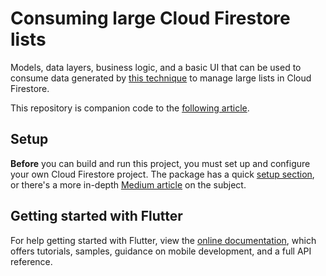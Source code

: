 # Consuming large Cloud Firestore lists
Models, data layers, business logic, and a basic UI that can be used to consume data generated by [this technique](https://medium.com/danahartweg/efficiently-manage-large-lists-in-cloud-firestore-6a100f000a3) to manage large lists in Cloud Firestore.

This repository is companion code to the [following article](https://medium.com/@danahartweg).

## Setup
**Before** you can build and run this project, you must set up and configure your own Cloud Firestore project. The package has a quick [setup section](https://pub.dev/packages/cloud_firestore#setup), or there's a more in-depth [Medium article](https://medium.com/@atul.sharma_94062/how-to-use-cloud-firestore-with-flutter-e6f9e8821b27) on the subject.

## Getting started with Flutter
For help getting started with Flutter, view the
[online documentation](https://flutter.dev/docs), which offers tutorials,
samples, guidance on mobile development, and a full API reference.
